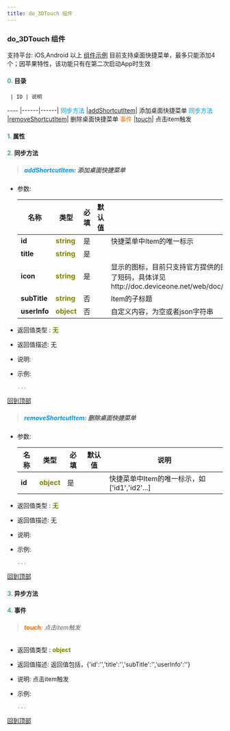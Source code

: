 ```yaml
---
title: do_3DTouch 组件
---
```


### do_3DTouch 组件

 支持平台: iOS,Android 以上
 [组件示例](https://github.com/do-api/docs-example/tree/master/source/view/do_3DTouch)
 目前支持桌面快捷菜单，最多只能添加4个；因苹果特性，该功能只有在第二次启动App时生效

#### <font color ='#40A977'>**0.**</font> 目录

     | ID | 说明
---- |------|------|
<font color ='#0092db'>同步方法</font>  |[addShortcutItem](#addShortcutItem)| 添加桌面快捷菜单
<font color ='#0092db'>同步方法</font>  |[removeShortcutItem](#removeShortcutItem)| 删除桌面快捷菜单
<font color ='#e96900'>事件</font>  |[touch](#touch)| 点击item触发

#### <font color ='#40A977'>**1.**</font> 属性

#### <font color ='#40A977'>**2.**</font> 同步方法

>##### <span id=addShortcutItem><font color ='#0092db'>**addShortcutItem**</font></span>: 添加桌面快捷菜单

- 参数:

  名称 | 类型 |必填|默认值|说明
  ---- |-------------  |--------------|--------|------
  **id** |<font color ='#808000'>**string**</font> | 是 | |快捷菜单中Item的唯一标示
  **title** |<font color ='#808000'>**string**</font> | 是 | |
  **icon** |<font color ='#808000'>**string**</font> | 是 | |显示的图标，目前只支持官方提供的图标，DeviceOne集成了官方图标，修改了短码，具体详见http://doc.deviceone.net/web/doc/detail_course/third_party/3DTouch.htm
  **subTitle** |<font color ='#808000'>**string**</font> | 否 | |Item的子标题
  **userInfo** |<font color ='#808000'>**object**</font> | 否 | |自定义内容，为空或者json字符串
- 返回值类型 : <font color ='#808000'>**无**</font>
- 返回值描述: 无
- 说明: 
- 示例:

  ```javascript
  ...

  ```

[回到顶部](#top)

>##### <span id=removeShortcutItem><font color ='#0092db'>**removeShortcutItem**</font></span>: 删除桌面快捷菜单

- 参数:

  名称 | 类型 |必填|默认值|说明
  ---- |-------------  |--------------|--------|------
  **id** |<font color ='#808000'>**object**</font> | 是 | |快捷菜单中Item的唯一标示，如['id1','id2'...]
- 返回值类型 : <font color ='#808000'>**无**</font>
- 返回值描述: 无
- 说明: 
- 示例:

  ```javascript
  ...

  ```

[回到顶部](#top)

#### <font color ='#40A977'>**3.**</font> 异步方法


#### <font color ='#40A977'>**4.**</font> 事件

>###### <span id=touch><font color ='#e96900'>**touch**</font></span>: 点击item触发

- 返回值类型 : <font color ='#808000'>**object**</font>
- 返回值描述: 返回值包括，{'id':'','title':'','subTitle':'','userInfo':''}
- 说明: 点击item触发
- 示例:

  ```javascript
  ...

  ```

[回到顶部](#top)


